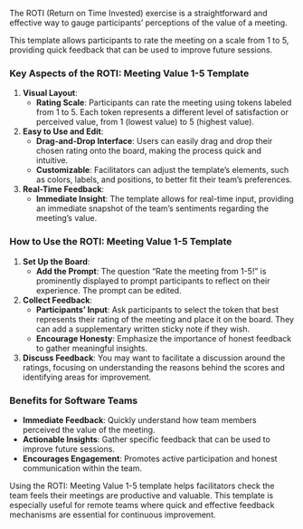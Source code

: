 The ROTI (Return on Time Invested) exercise is a straightforward and effective way to gauge participants’ perceptions of the value of a meeting.

This template allows participants to rate the meeting on a scale from 1 to 5, providing quick feedback that can be used to improve future sessions.

### Key Aspects of the ROTI: Meeting Value 1-5 Template

1.  **Visual Layout**:
    *   **Rating Scale**: Participants can rate the meeting using tokens labeled from 1 to 5. Each token represents a different level of satisfaction or perceived value, from 1 (lowest value) to 5 (highest value).
2.  **Easy to Use and Edit**:
    *   **Drag-and-Drop Interface**: Users can easily drag and drop their chosen rating onto the board, making the process quick and intuitive.
    *   **Customizable**: Facilitators can adjust the template’s elements, such as colors, labels, and positions, to better fit their team’s preferences.
3.  **Real-Time Feedback**:
    *   **Immediate Insight**: The template allows for real-time input, providing an immediate snapshot of the team’s sentiments regarding the meeting’s value.

### How to Use the ROTI: Meeting Value 1-5 Template

1.  **Set Up the Board**:
    *   **Add the Prompt**: The question “Rate the meeting from 1-5!” is prominently displayed to prompt participants to reflect on their experience. The prompt can be edited.
2.  **Collect Feedback**:
    *   **Participants’ Input**: Ask participants to select the token that best represents their rating of the meeting and place it on the board. They can add a supplementary written sticky note if they wish.
    *   **Encourage Honesty**: Emphasize the importance of honest feedback to gather meaningful insights.
3.  **Discuss Feedback**: You may want to facilitate a discussion around the ratings, focusing on understanding the reasons behind the scores and identifying areas for improvement.

### Benefits for Software Teams

*   **Immediate Feedback**: Quickly understand how team members perceived the value of the meeting.
*   **Actionable Insights**: Gather specific feedback that can be used to improve future sessions.
*   **Encourages Engagement**: Promotes active participation and honest communication within the team.

Using the ROTI: Meeting Value 1-5 template helps facilitators check the team feels their meetings are productive and valuable. This template is especially useful for remote teams where quick and effective feedback mechanisms are essential for continuous improvement.